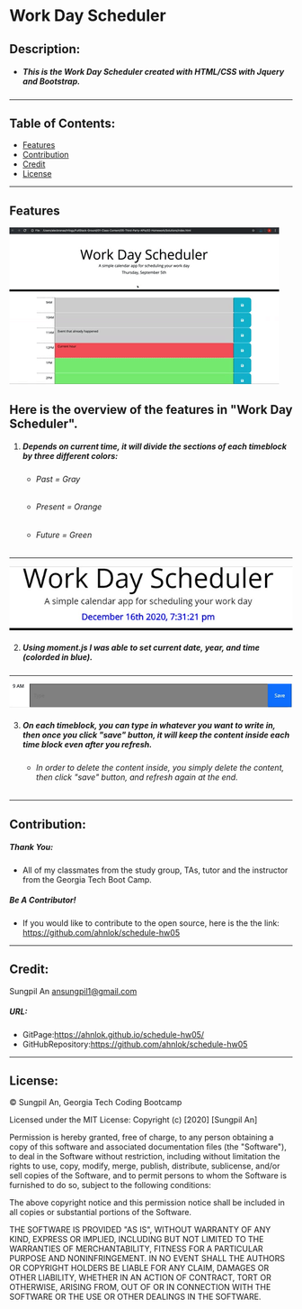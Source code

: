 # Work Day Scheduler
## Description:
* ##### This is the Work Day Scheduler created with HTML/CSS with Jquery and Bootstrap.
 ---
 ## Table of Contents:
* [Features](#features)
* [Contribution](#contribution)
* [Credit](#credit)
* [License](#license)
 ---
 ## Features
 ![example](./images/example.gif)
 ## Here is the overview of the features in "Work Day Scheduler".
 1. ##### Depends on current time, it will divide the sections of each timeblock by three different colors:
    - ###### Past = Gray
    - ###### Present = Orange
    - ###### Future = Green

---
 ![header](./images/header.jpg)

 2. ##### Using moment.js I was able to set current date, year, and time (colorded in blue).

---
 ![timeblock](./images/type.jpg)

 3. ##### On each timeblock, you can type in whatever you want to write in, then once you click "save" button, it will keep the content inside each time block even after you refresh.
    - ###### In order to delete the content inside, you simply delete the content, then click "save" button, and refresh again at the end.
 ---
 ## Contribution:
 ##### Thank You:
- All of my classmates from the study group, TAs, tutor and the instructor from the Georgia Tech Boot Camp.
##### Be A Contributor!
- If you would like to contribute to the open source, here is the the link: <https://github.com/ahnlok/schedule-hw05>
---
## Credit:
Sungpil An <ansungpil1@gmail.com>
##### URL:
- GitPage:<https://ahnlok.github.io/schedule-hw05/>
- GitHubRepository:<https://github.com/ahnlok/schedule-hw05>
---
## License: 
© Sungpil An, Georgia Tech Coding Bootcamp

Licensed under the MIT License:
Copyright (c) [2020] [Sungpil An]

Permission is hereby granted, free of charge, to any person obtaining a copy of this software and associated documentation files (the "Software"), to deal in the Software without restriction, including without limitation the rights to use, copy, modify, merge, publish, distribute, sublicense, and/or sell copies of the Software, and to permit persons to whom the Software is furnished to do so, subject to the following conditions:

The above copyright notice and this permission notice shall be included in all copies or substantial portions of the Software.

THE SOFTWARE IS PROVIDED "AS IS", WITHOUT WARRANTY OF ANY KIND, EXPRESS OR IMPLIED, INCLUDING BUT NOT LIMITED TO THE WARRANTIES OF MERCHANTABILITY, FITNESS FOR A PARTICULAR PURPOSE AND NONINFRINGEMENT. IN NO EVENT SHALL THE AUTHORS OR COPYRIGHT HOLDERS BE LIABLE FOR ANY CLAIM, DAMAGES OR OTHER LIABILITY, WHETHER IN AN ACTION OF CONTRACT, TORT OR OTHERWISE, ARISING FROM, OUT OF OR IN CONNECTION WITH THE SOFTWARE OR THE USE OR OTHER DEALINGS IN THE SOFTWARE.